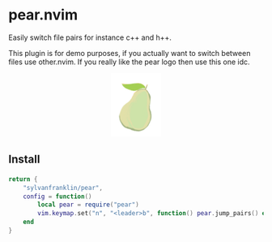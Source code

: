 # pear.nvim
Easily switch file pairs for instance c++ and h++. 

This plugin is for demo purposes, if you actually want to switch between files use other.nvim. If you really like the pear logo then use this one idc.

<p align="center">
  <img src="pear.png" alt="Alt text" width="100"/>
</p>


## Install

```lua
return {
    "sylvanfranklin/pear",
    config = function()
        local pear = require("pear")
        vim.keymap.set("n", "<leader>b", function() pear.jump_pairs() end, { silent = true })
    end
}
```

